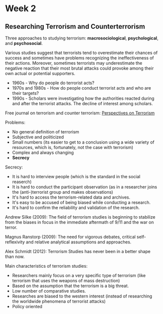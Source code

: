 # Week 2

## Researching Terrorism and Counterterrorism

Three approaches to studying terrorism: **macrosociological**,
**psychological**, and **psychosocial**.

Various studies suggest that terrorists tend to overestimate their chances of success and sometimes have problems recognizing the ineffectiveness of their actions. Moreover, sometimes terrorists may underestimate the negative reaction that their most brutal attacks could provoke among their own actual or potential supporters.

* 1960s - Why do people do terrorist acts?
* 1970s and 1980s - How do people conduct terrorist acts and who are their targets?
* 1990s - Scholars were investigating how the authorities reacted during and after the terrorist attacks. The decline of interest among scholars.

Free journal on terrorism and counter terrorism: [Perspectives on Terrorism](http://www.terrorismanalysts.com/pt/index.php/pot/index)

Problems:

* No general definition of terrorism
* Subjective and politicized
* Small numbers (its easier to get to a conclusion using a wide variety of resources, which is, fortunately, not the case with terrorism)
* Complex and always changing
* **Secrecy**

Secrecy:

* It is hard to interview people (which is the standard in the social reaserch)
* It is hard to conduct the participant observation (as in a researcher joins the (anti-)terrorist group and makes observations)
* It's hard to access the terrorism-related data and archives.
* It's easy to be accused of being biased while conducting a research.
* It's hard to confirm the reliability and validation of the research.

Andrew Silke (2009): The field of terrorism studies is beginning to stabilize from the biases in focus in the immediate aftermath of 9/11 and the war on terror.

Magnus Ranstorp (2009): The need for vigorous debates, critical self-reflexivity and relative analytical assumptions and approaches.

Alex Schmidt (2012): Terrorism Studies has never been in a better shape than now.

Main characteristics of terrorism studies:
* Researchers mainly focus on a very specific type of terrorism (like terrorism that uses the weapons of mass destruction)
* Based on the assumption that the terrorism is a big threat.
* Low number of comparative studies.
* Researches are biased to the western interest (instead of researching the worldwide phenomena of terrorist attacks)
* Policy oriented
